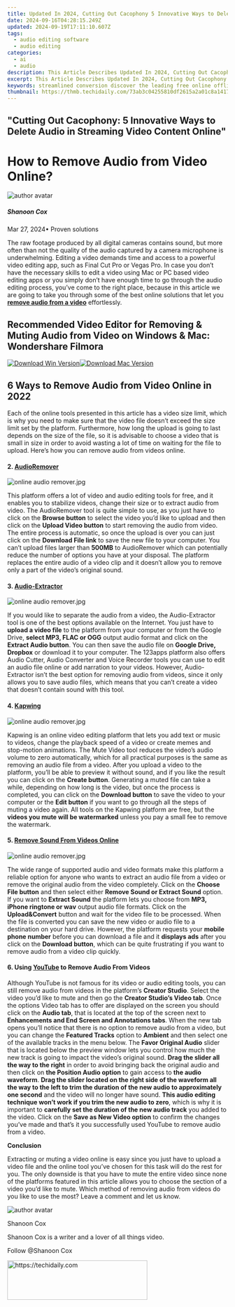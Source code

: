 ```yaml
---
title: Updated In 2024, Cutting Out Cacophony 5 Innovative Ways to Delete Audio in Streaming Video Content Online
date: 2024-09-16T04:28:15.249Z
updated: 2024-09-19T17:11:10.607Z
tags: 
  - audio editing software
  - audio editing
categories: 
  - ai
  - audio
description: This Article Describes Updated In 2024, Cutting Out Cacophony 5 Innovative Ways to Delete Audio in Streaming Video Content Online
excerpt: This Article Describes Updated In 2024, Cutting Out Cacophony 5 Innovative Ways to Delete Audio in Streaming Video Content Online
keywords: streamlined conversion discover the leading free online offline video to audio solutions,noise reduction for video streams a comprehensive guide to muting background audio online,cutting out cacophony 5 innovative ways to delete audio in streaming video content online,the ultimate guide to elevating clearness in internet streamed auditory content,voice over fundamentals streamlining audio integration into video content new insights,cost free tips for incorporating sound into online video content,exploring costless alternatives including songs in video content creation
thumbnail: https://thmb.techidaily.com/73ab3c04255810df2615a2a01c8a14174dd9b221f2d60ec5b3831dd32989cbba.jpg
---
```


## "Cutting Out Cacophony: 5 Innovative Ways to Delete Audio in Streaming Video Content Online"

# How to Remove Audio from Video Online?

![author avatar](https://images.wondershare.com/filmora/article-images/shannon-cox.jpg)

##### Shanoon Cox

 Mar 27, 2024• Proven solutions

The raw footage produced by all digital cameras contains sound, but more often than not the quality of the audio captured by a camera microphone is underwhelming. Editing a video demands time and access to a powerful video editing app, such as Final Cut Pro or Vegas Pro. In case you don’t have the necessary skills to edit a video using Mac or PC based video editing apps or you simply don’t have enough time to go through the audio editing process, you’ve come to the right place, because in this article we are going to take you through some of the best online solutions that let you **[remove audio from a video](https://tools.techidaily.com/wondershare/filmora/download/)** effortlessly.

## Recommended Video Editor for Removing & Muting Audio from Video on Windows & Mac: Wondershare Filmora

[![Download Win Version](https://images.wondershare.com/filmora/guide/download-btn-win.jpg)](https://tools.techidaily.com/wondershare/filmora/download/)[![Download Mac Version](https://images.wondershare.com/filmora/guide/download-btn-mac.jpg)](https://tools.techidaily.com/wondershare/filmora/download/)

## 6 Ways to Remove Audio from Video Online in 2022

Each of the online tools presented in this article has a video size limit, which is why you need to make sure that the video file doesn’t exceed the size limit set by the platform. Furthermore, how long the upload is going to last depends on the size of the file, so it is advisable to choose a video that is small in size in order to avoid wasting a lot of time on waiting for the file to upload. Here’s how you can remove audio from videos online.

#### 2. [AudioRemover](https://www.audioremover.com/)

![online audio remover.jpg](https://images.wondershare.com/filmora/article-images/audioremover-online-audio-remover.jpg)

This platform offers a lot of video and audio editing tools for free, and it enables you to stabilize videos, change their size or to extract audio from video. The AudioRemover tool is quite simple to use, as you just have to click on the **Browse button** to select the video you’d like to upload and then click on the **Upload Video button** to start removing the audio from video. The entire process is automatic, so once the upload is over you can just click on the **Download File link** to save the new file to your computer. You can’t upload files larger than **500MB** to AudioRemover which can potentially reduce the number of options you have at your disposal. The platform replaces the entire audio of a video clip and it doesn’t allow you to remove only a part of the video’s original sound.

#### 3. [Audio-Extractor](http://audio-extractor.net/)

![online audio remover.jpg](https://images.wondershare.com/filmora/article-images/audio-extractor-online-audio-remover.jpg)

If you would like to separate the audio from a video, the Audio-Extractor tool is one of the best options available on the Internet. You just have to **upload a video file** to the platform from your computer or from the Google Drive, **select MP3, FLAC or OGG** output audio format and click on the **Extract Audio button**. You can then save the audio file on **Google Drive, Dropbox** or download it to your computer. The 123apps platform also offers Audio Cutter, Audio Converter and Voice Recorder tools you can use to edit an audio file online or add narration to your videos. However, Audio-Extractor isn’t the best option for removing audio from videos, since it only allows you to save audio files, which means that you can’t create a video that doesn’t contain sound with this tool.

#### 4. [Kapwing](https://www.kapwing.com/mute-video)

![online audio remover.jpg](https://images.wondershare.com/filmora/article-images/kapwing-remove-audio-from-video.jpg)

Kapwing is an online video editing platform that lets you add text or music to videos, change the playback speed of a video or create memes and stop-motion animations. The Mute Video tool reduces the video’s audio volume to zero automatically, which for all practical purposes is the same as removing an audio file from a video. After you upload a video to the platform, you’ll be able to preview it without sound, and if you like the result you can click on the **Create button**. Generating a muted file can take a while, depending on how long is the video, but once the process is completed, you can click on the **Download button** to save the video to your computer or the **Edit button** if you want to go through all the steps of muting a video again. All tools on the Kapwing platform are free, but the **videos you mute will be watermarked** unless you pay a small fee to remove the watermark.

#### 5. [Remove Sound From Videos Online](http://removesoundfromvideosonline.blogspot.com/)

![online audio remover.jpg](https://images.wondershare.com/filmora/article-images/removesoundfromvideosonline.jpg)

The wide range of supported audio and video formats make this platform a reliable option for anyone who wants to extract an audio file from a video or remove the original audio from the video completely. Click on the **Choose File button** and then select either **Remove Sound or Extract Sound** option. If you want to **Extract Sound** the platform lets you choose from **MP3, iPhone ringtone or wav** output audio file formats. Click on the **Upload&Convert** button and wait for the video file to be processed. When the file is converted you can save the new video or audio file to a destination on your hard drive. However, the platform requests your **mobile phone number** before you can download a file and it **displays ads** after you click on the **Download button**, which can be quite frustrating if you want to remove audio from a video clip quickly.

#### 6. Using [YouTube](https://youtube.com) to Remove Audio From Videos

Although YouTube is not famous for its video or audio editing tools, you can still remove audio from videos in the platform’s **Creator Studio**. Select the video you’d like to mute and then go the **Creator Studio’s Video tab**. Once the options Video tab has to offer are displayed on the screen you should click on the **Audio tab**, that is located at the top of the screen next to **Enhancements and End Screen and Annotations tabs**. When the new tab opens you’ll notice that there is no option to remove audio from a video, but you can change the **Featured Tracks** option to **Ambient** and then select one of the available tracks in the menu below. The **Favor Original Audio** slider that is located below the preview window lets you control how much the new track is going to impact the video’s original sound. **Drag the slider all the way to the right** in order to avoid bringing back the original audio and then click on **the Position Audio option** to gain access to **the audio waveform**. **Drag the slider located on the right side of the waveform all the way to the left to trim the duration of the new audio to approximately one second** and the video will no longer have sound. **This audio editing technique won’t work if you trim the new audio to zero**, which is why it is important to **carefully set the duration of the new audio track** you added to the video. Click on the **Save as New Video option** to confirm the changes you’ve made and that’s it you successfully used YouTube to remove audio from a video.

**Conclusion**

Extracting or muting a video online is easy since you just have to upload a video file and the online tool you’ve chosen for this task will do the rest for you. The only downside is that you have to mute the entire video since none of the platforms featured in this article allows you to choose the section of a video you’d like to mute. Which method of removing audio from videos do you like to use the most? Leave a comment and let us know.

![author avatar](https://images.wondershare.com/filmora/article-images/shannon-cox.jpg)

Shanoon Cox

Shanoon Cox is a writer and a lover of all things video.

Follow @Shanoon Cox

<ins class="adsbygoogle"
      style="display:block"
      data-ad-client="ca-pub-7571918770474297"
      data-ad-slot="8358498916"
      data-ad-format="auto"
      data-full-width-responsive="true"></ins>



<!-- affiliate ads begin -->
<a href="https://bluettius.sjv.io/c/5597632/2139117/17108" target="_top" id="2139117">
  <img src="//a.impactradius-go.com/display-ad/17108-2139117" border="0" alt="https://techidaily.com" width="320" height="90"/>
</a>
<img height="0" width="0" src="https://bluettius.sjv.io/i/5597632/2139117/17108" style="position:absolute;visibility:hidden;" border="0" />
<!-- affiliate ads end -->

